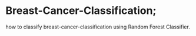 # Breast-Cancer-Classification;
how to classify breast-cancer-classification using Random Forest Classifier.

